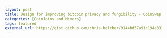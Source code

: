 ```yaml
---
layout: post
title: Design for improving bitcoin privacy and fungibility - CoinSwap
categories: [CoinJoins and Mixers]
tags: featured
external_url: https://gist.github.com/chris-belcher/9144bd57a91c194e332fb5ca371d0964
---
```


